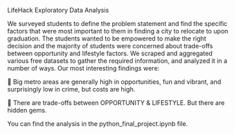 LifeHack Exploratory Data Analysis

We surveyed students to define the problem statement and find the specific factors that were
most important to them in finding a city to relocate to upon graduation. The students wanted
to be empowered to make the right decision and the majority of students were concerned
about trade-offs between opportunity and lifestyle factors. We scraped and aggregated various
free datasets to gather the required information, and analyzed it in a number of ways. Our most
interesting findings were:

 Big metro areas are generally high in opportunities, fun and vibrant, and surprisingly low
in crime, but costs are high.

 There are trade-offs between OPPORTUNITY & LIFESTYLE. But there are hidden gems.

You can find the analysis in the python_final_project.ipynb file.
